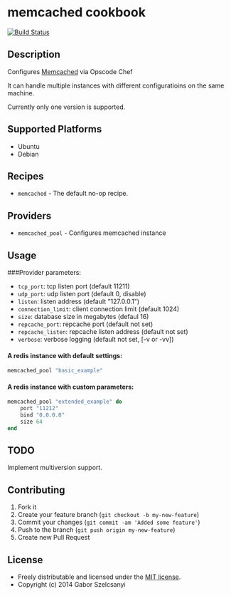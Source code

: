 # memcached cookbook
[![Build Status](https://travis-ci.org/szelcsanyi/chef-memcached.svg?branch=master)](https://travis-ci.org/szelcsanyi/chef-memcached)

## Description

Configures [Memcached](http://memcached.org) via Opscode Chef

It can handle multiple instances with different configuratioins on the same machine.

Currently only one version is supported.

## Supported Platforms

* Ubuntu
* Debian

## Recipes

* `memcached` - The default no-op recipe.

## Providers
* `memcached_pool` - Configures memcached instance

## Usage
###Provider parameters:

* `tcp_port`: tcp listen port (default 11211)
* `udp_port`: udp listen port (default 0, disable)
* `listen`: listen address (default "127.0.0.1")
* `connection_limit`: client connection limit (default 1024)
* `size`: database size in megabytes (defaul 16)
* `repcache_port`: repcache port (default not set)
* `repcache_listen`: repcache listen address (default not set)
* `verbose`: verbose logging (default not set, [-v or -vv])

#### A redis instance with default settings:
```ruby
memcached_pool "basic_example"
```

#### A redis instance with custom parameters:
```ruby
memcached_pool "extended_example" do
    port "11212"
    bind "0.0.0.0"
    size 64
end
```

## TODO
Implement multiversion support.

## Contributing

1. Fork it
2. Create your feature branch (`git checkout -b my-new-feature`)
3. Commit your changes (`git commit -am 'Added some feature'`)
4. Push to the branch (`git push origin my-new-feature`)
5. Create new Pull Request

## License

* Freely distributable and licensed under the [MIT license](http://szelcsanyi.mit-license.org/2014/license.html).
* Copyright (c) 2014 Gabor Szelcsanyi

